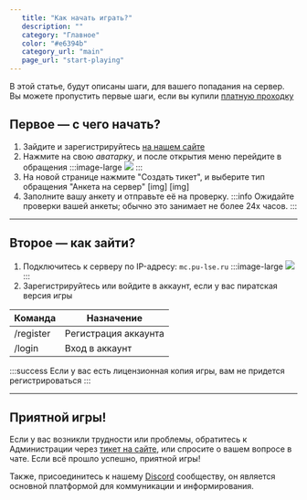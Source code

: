 ```yaml
---
   title: "Как начать играть?"
   description: ""
   category: "Главное"
   color: "#e6394b"
   category_url: "main"
   page_url: "start-playing"
---
```

В этой статье, будут описаны шаги, для вашего попадания на сервер.  
Вы можете пропустить первые шаги, если вы купили [платную проходку](https://boosty.to/just_orl)

## Первое — с чего начать?

1. Зайдите и зарегистрируйтесь [на нашем сайте](https://pu-lse.ru/)
2. Нажмите на свою *аватарку*, и после открытия меню перейдите в обращения
:::image-large
![](/photo_1.png)
:::
3. На новой странице нажмите "Создать тикет", и выберите тип обращения "Анкета на сервер"
[img] [img]
4. Заполните вашу анкету и отправьте её на проверку.
:::info
Ожидайте проверки вашей анкеты; обычно это занимает не более 24х часов.
:::

---

## Второе — как зайти?

1. Подключитесь к серверу по IP-адресу: `mc.pu-lse.ru`
:::image-large
![](/mc_server_photo.png)
:::
2. Зарегистрируйтесь или войдите в аккаунт, если у вас пиратская версия игры

| Команда | Назначение |
| - | - |
| /register | Регистрация аккаунта |
| /login | Вход в аккаунт |
:::success
Если у вас есть лицензионная копия игры, вам не придется регистрироваться
:::

---

## Приятной игры!
Если у вас возникли трудности или проблемы, обратитесь к Администрации через [тикет на сайте](https://pu-lse.ru/tickets), или спросите о вашем вопросе в чате. Если всё прошло успешно, приятной игры! 

Также, присоединитесь к нашему [Discord](https://discord.com/invite/fjK6BVGuFG) сообществу, он является основной платформой для коммуникации и информирования.
